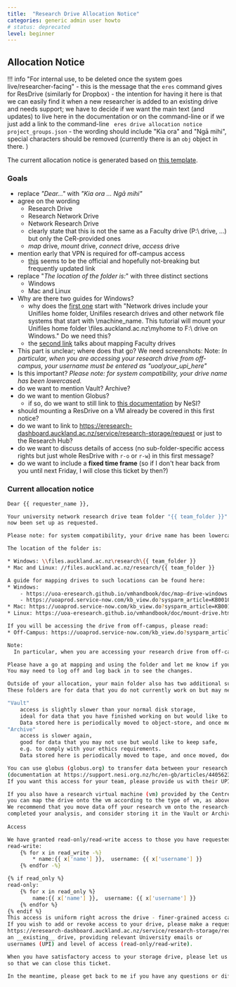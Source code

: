 ```yaml
---
title:  "Research Drive Allocation Notice"
categories: generic admin user howto
# status: deprecated
level: beginner
---
```



## Allocation Notice

!!! info "For internal use, to be deleted once the system goes live/researcher-facing"
    - this is the message that the `eres` command gives for ResDrive (similarly for Dropbox)
    - the intention for having it here is that we can easily find it when a new researcher is added to an existing drive and needs support; we have to decide if we want the main text (and updates) to live here in the documentation or on the command-line or if we just add a link to the command-line ` eres drive allocation notice   project_groups.json`
    - the wording should include "Kia ora" and "Ngā mihi", special characters should be removed (currently there is an `obj` object in there. )

The current allocation notice is generated based on [this template](https://github.com/UoA-eResearch/ceradmin_cli/blob/ee1d2e88ed4bc7aa0e61d9a6b288a5a71322951f/ceradmin_cli/templates/jinja/research_drive_assigned.tpl).


### Goals

- replace *"Dear..."* with *"Kia ora ... Ngā mihi"*
- agree on the wording 
    - Research Drive
    - Research Network Drive
    - Network Research Drive
    - clearly state that this is not the same as a Faculty drive (P:\ drive, ...) but only the CeR-provided ones
    - *map* drive, *mount* drive, *connect* drive, *access* drive
- mention early that VPN is required for off-campus access
    - [this](https://www.auckland.ac.nz/en/students/academic-information/postgraduate-students/postgraduate/postgraduate-support-and-services/vpn-service.html) seems to be the official and hopefully not-breaking but frequently updated link
- replace "*The location of the folder is:*" with three distinct sections
    - Windows
    - Mac and Linux
- Why are there two guides for Windows?
    - why does the [first one](https://uoa-eresearch.github.io/vmhandbook/doc/map-drive-windows.html) start with "Network drives include your Unifiles home folder, Unifiles research drives and other network file systems that start with \\machine_name. This tutorial will mount your Unifiles home folder \\files.auckland.ac.nz\myhome to F:\ drive on Windows." Do we need this?
    - the [second link](https://uoaprod.service-now.com/kb_view.do?sysparm_article=KB0010125) talks about mapping Faculty drives
- This part is unclear; where does that go? We need screenshots: Note: *In particular, when you are accessing your research drive from off-campus, your username must be entered as "uoa\your_upi_here"*
- Is this important? *Please note: for system compatibility, your drive name has been lowercased.*
- do we want to mention Vault? Archive?
- do we want to mention Globus?
    - if so, do we want to still link to [this documentation](https://support.nesi.org.nz/hc/en-gb/articles/4405623380751) by NeSI?
- should mounting a ResDrive on a VM already be covered in this first notice?
- do we want to link to https://eresearch-dashboard.auckland.ac.nz/service/research-storage/request or just to the Research Hub?
- do we want to discuss details of access (no sub-folder-specific access rights but just whole ResDrive with `r-o` or `r-w`) in this first message?
- do we want to include a **fixed time frame** (so if I don't hear back from you until next Friday, I will close this ticket by then?)

### Current allocation notice

``` bash
Dear {{ requester_name }},

Your university network research drive team folder "{{ team_folder }}" has
now been set up as requested.

Please note: for system compatibility, your drive name has been lowercased.

The location of the folder is:

* Windows: \\files.auckland.ac.nz\research\{{ team_folder }}
* Mac and Linux: //files.auckland.ac.nz/research/{{ team_folder }}

A guide for mapping drives to such locations can be found here:
* Windows:
    - https://uoa-eresearch.github.io/vmhandbook/doc/map-drive-windows.html
    - https://uoaprod.service-now.com/kb_view.do?sysparm_article=KB0010125
* Mac: https://uoaprod.service-now.com/kb_view.do?sysparm_article=KB0012883
* Linux: https://uoa-eresearch.github.io/vmhandbook/doc/mount-drive.html

If you will be accessing the drive from off-campus, please read:
* Off-Campus: https://uoaprod.service-now.com/kb_view.do?sysparm_article=KB0010878

Note:
  In particular, when you are accessing your research drive from off-campus, your username must be entered as "uoa\your_upi_here".

Please have a go at mapping and using the folder and let me know if you encounter any issues.
You may need to log off and log back in to see the changes.

Outside of your allocation, your main folder also has two additional sub-folders called "Vault" and "Archive".
These folders are for data that you do not currently work on but may need in the future.

"Vault"
    access is slightly slower than your normal disk storage,
    ideal for data that you have finished working on but would like to come back to every few months.
    Data stored here is periodically moved to object-store, and once moved, does not count against your allocation.
"Archive"
    access is slower again,
    good for data that you may not use but would like to keep safe,
    e.g. to comply with your ethics requirements.
    Data stored here is periodically moved to tape, and once moved, does not count against your allocation.

You can use globus (globus.org) to transfer data between your research drive and NeSI and other globus endpoints -
(documentation at https://support.nesi.org.nz/hc/en-gb/articles/4405623380751).
If you want this access for your team, please provide us with their UPIs.

If you also have a research virtual machine (vm) provided by the Centre for eResearch,
you can map the drive onto the vm according to the type of vm, as above (Windows or Linux cases).
We recommend that you move data off your research vm onto the research-drive after you have
completed your analysis, and consider storing it in the Vault or Archive folders as appropriate.
￼
Access

We have granted read-only/read-write access to those you have requested:
read-write:
    {% for x in read_write -%}
        * name:{{ x['name'] }},  username: {{ x['username'] }}
    {% endfor -%}

{% if read_only %}
read-only:
    {% for x in read_only %}
        name:{{ x['name'] }},  username: {{ x['username'] }}
    {% endfor %}
{% endif %}
This access is uniform right across the drive - finer-grained access cannot be provided.
If you wish to add or revoke access to your drive, please make a request at
https://eresearch-dashboard.auckland.ac.nz/service/research-storage/request for
an __existing__ drive, providing relevant University emails or
usernames (UPI) and level of access (read-only/read-write).

When you have satisfactory access to your storage drive, please let us know
so that we can close this ticket.

In the meantime, please get back to me if you have any questions or difficulties.
```

